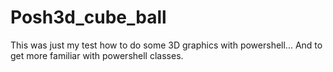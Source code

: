# Posh3d_cube_ball
This was just my test how to do some 3D graphics with powershell...
And to get more familiar with powershell classes.
